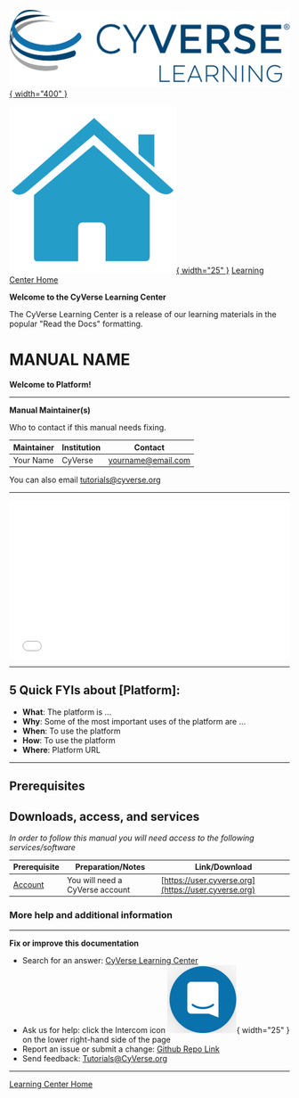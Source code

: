 [![!CyVerse Learning Center](https://github.com/cyverse-learning-materials/cyverse_manual_template/raw/main/assets/cyverse_learning.png "CyVerse Learning Center"){ width="400" }](https://learning.cyverse.org)

[![!Learning Home](https://github.com/cyverse-learning-materials/cyverse_manual_template/raw/main/assets/homeicon.png "Home"){ width="25" }](https://learning.cyverse.org) [Learning Center Home](http://learning.cyverse.org/)


**Welcome to the CyVerse Learning Center**

The CyVerse Learning Center is a release of our learning materials in the popular "Read the Docs" formatting.

# MANUAL NAME

**Welcome to Platform!**

------------------------------------------------------------------------

**Manual Maintainer(s)**

Who to contact if this manual needs fixing. 

| Maintainer | Institution | Contact |
|------------|-------------|---------|
| Your Name | CyVerse | <yourname@email.com> |

You can also email <tutorials@cyverse.org>

------------------------------------------------------------------------

<div style="position: relative; padding-bottom: 56.25%; height: 0;
overflow: hidden; max-width: 100%; height: auto;">
    <iframe src="./_static/slides/index.html" frameborder="0" allowfullscreen
    style="position: absolute; top: 0; left: 0; width: 100%;
    height: 100%;"></iframe>
</div>

------------------------------------------------------------------------

## 5 Quick FYIs about [Platform]:

-   **What**: The platform is ...
-   **Why**: Some of the most important uses of the platform are ...
-   **When**: To use the platform
-   **How**: To use the platform
-   **Where**: Platform URL

------------------------------------------------------------------------

Prerequisites
-------------

## Downloads, access, and services

*In order to follow this manual you will need access to the following
services/software*

| Prerequisite | Preparation/Notes | Link/Download |
|--------------|-------------------|---------------|
| [Account](https://user.cyverse.org) | You will need a CyVerse account | [https://user.cyverse.org](https://user.cyverse.org) 

### More help and additional information

-----------------------------------------------------------------------

**Fix or improve this documentation**

  - Search for an answer:
     [CyVerse Learning Center](https://learning.cyverse.org)
  - Ask us for help:
    click the Intercom icon ![Intercom](https://github.com/cyverse-learning-materials/cyverse_manual_template/raw/main/assets/intercom.png){ width="25" } on the lower right-hand side of the page
  - Report an issue or submit a change:
    [Github Repo Link](https://github.com/cyverse-learning-materials/)
  - Send feedback: <Tutorials@CyVerse.org>
  
------------------------------------------------------------------------

[Learning Center Home](http://learning.cyverse.org/)